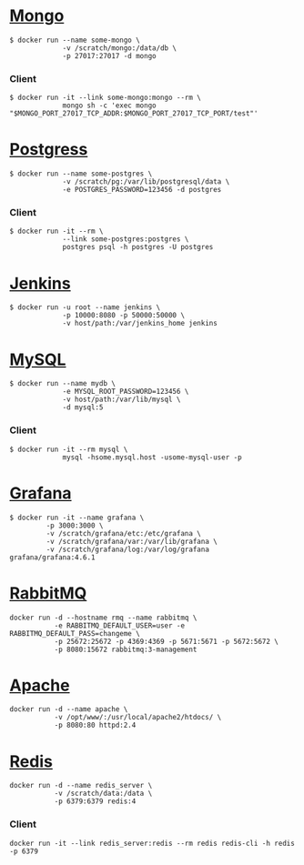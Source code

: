 # [Mongo](https://hub.docker.com/_/mongo/)
```
$ docker run --name some-mongo \
             -v /scratch/mongo:/data/db \
             -p 27017:27017 -d mongo
```
### Client
```
$ docker run -it --link some-mongo:mongo --rm \
             mongo sh -c 'exec mongo "$MONGO_PORT_27017_TCP_ADDR:$MONGO_PORT_27017_TCP_PORT/test"'
```
# [Postgress](https://hub.docker.com/_/postgres/)
```
$ docker run --name some-postgres \
             -v /scratch/pg:/var/lib/postgresql/data \
             -e POSTGRES_PASSWORD=123456 -d postgres
```
### Client
```
$ docker run -it --rm \
             --link some-postgres:postgres \
             postgres psql -h postgres -U postgres
```
# [Jenkins](https://hub.docker.com/_/jenkins/)
```
$ docker run -u root --name jenkins \
             -p 10000:8080 -p 50000:50000 \
             -v host/path:/var/jenkins_home jenkins
```
# [MySQL](https://hub.docker.com/_/mysql/)
```
$ docker run --name mydb \
             -e MYSQL_ROOT_PASSWORD=123456 \
             -v host/path:/var/lib/mysql \
             -d mysql:5
```
### Client
```
$ docker run -it --rm mysql \
             mysql -hsome.mysql.host -usome-mysql-user -p
```
# [Grafana](https://hub.docker.com/r/grafana/grafana/)
```
$ docker run -it --name grafana \
         -p 3000:3000 \
         -v /scratch/grafana/etc:/etc/grafana \
         -v /scratch/grafana/var:/var/lib/grafana \
         -v /scratch/grafana/log:/var/log/grafana grafana/grafana:4.6.1
```

# [RabbitMQ](https://hub.docker.com/_/rabbitmq/)
```
docker run -d --hostname rmq --name rabbitmq \
           -e RABBITMQ_DEFAULT_USER=user -e RABBITMQ_DEFAULT_PASS=changeme \
           -p 25672:25672 -p 4369:4369 -p 5671:5671 -p 5672:5672 \
           -p 8080:15672 rabbitmq:3-management
```

# [Apache](https://hub.docker.com/_/httpd/)
```
docker run -d --name apache \
           -v /opt/www/:/usr/local/apache2/htdocs/ \
           -p 8080:80 httpd:2.4
```

# [Redis](https://hub.docker.com/_/redis/)
```
docker run -d --name redis_server \
           -v /scratch/data:/data \
           -p 6379:6379 redis:4
```
### Client
```
docker run -it --link redis_server:redis --rm redis redis-cli -h redis -p 6379
```
